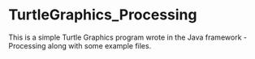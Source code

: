 # TurtleGraphics_Processing
This is a simple Turtle Graphics program wrote in the Java framework - Processing along with some example files.

